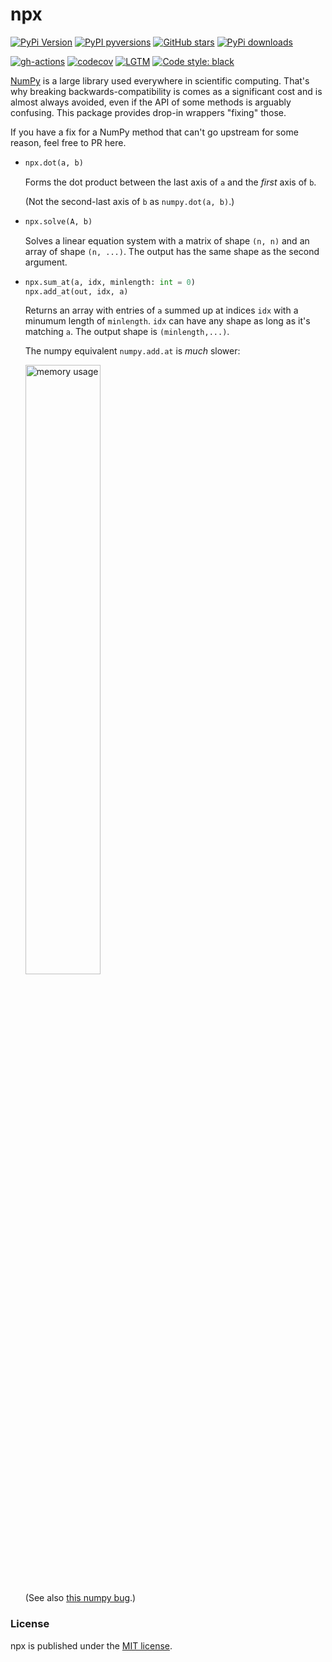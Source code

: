 # npx

[![PyPi Version](https://img.shields.io/pypi/v/npx.svg?style=flat-square)](https://pypi.org/project/npx)
[![PyPI pyversions](https://img.shields.io/pypi/pyversions/npx.svg?style=flat-square)](https://pypi.org/pypi/npx/)
[![GitHub stars](https://img.shields.io/github/stars/nschloe/npx.svg?style=flat-square&logo=github&label=Stars&logoColor=white)](https://github.com/nschloe/npx)
[![PyPi downloads](https://img.shields.io/pypi/dm/npx.svg?style=flat-square)](https://pypistats.org/packages/npx)

[![gh-actions](https://img.shields.io/github/workflow/status/nschloe/npx/ci?style=flat-square)](https://github.com/nschloe/npx/actions?query=workflow%3Aci)
[![codecov](https://img.shields.io/codecov/c/github/nschloe/npx.svg?style=flat-square)](https://codecov.io/gh/nschloe/npx)
[![LGTM](https://img.shields.io/lgtm/grade/python/github/nschloe/npx.svg?style=flat-square)](https://lgtm.com/projects/g/nschloe/npx)
[![Code style: black](https://img.shields.io/badge/code%20style-black-000000.svg?style=flat-square)](https://github.com/psf/black)

[NumPy](https://numpy.org/) is a large library used everywhere in scientific computing.
That's why breaking backwards-compatibility is comes as a significant cost and is almost
always avoided, even if the API of some methods is arguably confusing. This package
provides drop-in wrappers "fixing" those.

If you have a fix for a NumPy method that can't go upstream for some reason, feel free
to PR here.

* ```python
  npx.dot(a, b)
  ```
  Forms the dot product between the last axis of `a` and the _first_ axis of `b`.

  (Not the second-last axis of `b` as `numpy.dot(a, b)`.)

* ```python
  npx.solve(A, b)
  ```
  Solves a linear equation system with a matrix of shape `(n, n)` and an array of shape
  `(n, ...)`. The output has the same shape as the second argument.

* ```python
  npx.sum_at(a, idx, minlength: int = 0)
  npx.add_at(out, idx, a)
  ```
  Returns an array with entries of `a` summed up at indices `idx` with a minumum length
  of `minlength`. `idx` can have any shape as long as it's matching `a`. The output
  shape is `(minlength,...)`.

  The numpy equivalent `numpy.add.at` is _much_
  slower:

  <img alt="memory usage" src="https://nschloe.github.io/npx/perf-add-at.svg" width="50%">

  (See also [this numpy bug](https://github.com/numpy/numpy/issues/11156).)

### License
npx is published under the [MIT license](https://en.wikipedia.org/wiki/MIT_License).
